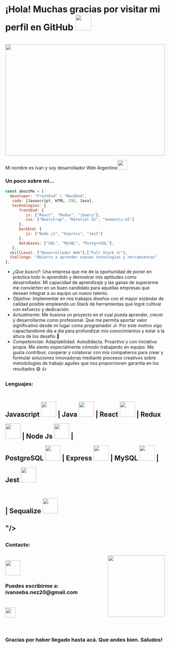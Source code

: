 <h1> ¡Hola! Muchas gracias por visitar mi perfil en GitHub <img src="https://media.giphy.com/media/mGcNjsfWAjY5AEZNw6/giphy.gif" width="50"></h1>
<dl>
  <br>
    <img style='width: 100%; height: 22rem' src='https://www.enter.co/wp-content/uploads/2021/02/4401280-768x432.jpg'/>
  </dl>
<p>Mi nombre es Ivan y soy desarrollador Web Argentino<img src="https://media.giphy.com/media/WUlplcMpOCEmTGBtBW/giphy.gif" width="30"> 
</em></p>

### Un poco sobre mi...  

```javascript
const aboutMe = {
  developer: "FrontEnd" | "BackEnd",
   code: [Javascript, HTML, CSS, Java],
   technologies: {
      frontEnd: {
         js: ["React", "Redux", "jQuery"],
         css: ["Bootstrap", "Material UI", "Semantic-UI"]
      },
      backEnd: {
         js: ["Node.js", "Express", "Jest"]
      },
      databases: ["SQL", "MySQL", "PostgreSQL"],
   },
  skillLevel: ["Desarrollador Web"],["Full Stack Jr"],
  challenge: "Abierto a aprender nuevas tecnologias y herramientas"
};
```
- *¿Que busco?*: Una empresa que me de la oportunidad de poner en práctica todo lo aprendido y demostrar mis aptitudes como desarrollador. Mi capacidad de aprendizaje y las ganas de superarme me convierten en un buen candidato para aquellas empresas que desean integrar a su equipo un nuevo talento.
- *Objetivo:* Implementar en mis trabajos diseños con el mayor estándar de calidad posible empleando un Stack de herramientas que logré cultivar con esfuerzo y dedicación.
- *Actualmente:* Me ilusiona un proyecto en el cual pueda aprender, crecer y desarrollarme como profesional. Que me permita aportar valor significativo desde mi lugar como programador Jr. Por este motivo sigo capacitandome dia a dia para profundizar mis conocimientos y estar a la altura de los desafio.:muscle: 
- *Competencias*: Adaptabilidad. Autodidacta. Proactivo y con iniciativa propia. Me siento especialmente cómodo trabajando en equipo. Me gusta contribuir, cooperar y colaborar con mis compañeros para crear y formular soluciones innovadoras mediante procesos creativos sobre metodologías de trabajo aguiles que nos proporcionen garantía en los resultados 😄 :thumbsup:
    
<h3><strong> Lenguajes: <strong></h3>
    <h2>Javascript <img style='width: 3rem; height: 3rem; margin-top: 1rem' src="https://cdn.pixabay.com/photo/2015/04/23/17/41/javascript-736400_960_720.png"/>  |
    Java <img style='width: 3rem; height: 3rem; margin-top: 1rem' src="https://upload.wikimedia.org/wikipedia/commons/2/26/Java.png"/> |
    React <img <img style='width: 3rem; height: 3rem; margin-top: 1rem' src="https://upload.wikimedia.org/wikipedia/commons/thumb/4/47/React.svg/1200px-React.svg.png"/> | 
    Redux <img <img style='width: 3rem; height: 3rem; margin-top: 1rem' src="https://res.cloudinary.com/druj3xeao/image/upload/v1635267893/readme/pngwing.com_2_jzoj50.png"/> |
    Node Js <img style='width: 3rem; height: 3rem; margin-top: 1rem' src="https://res.cloudinary.com/druj3xeao/image/upload/v1635268343/readme/pngwing.com_9_nptorj.png"/> |
      <br>
    PostgreSQL <img <img style='width: 3rem; height: 3rem; margin-top: 1rem' src="https://res.cloudinary.com/druj3xeao/image/upload/v1635268544/readme/pngwing.com_10_qbdbp1.png"/> |
    Express <img <img style='width: 3rem; height: 3rem; margin-top: 1rem' src="https://res.cloudinary.com/druj3xeao/image/upload/v1635268180/readme/pngwing.com_5_mtcqjs.png"/> |
    MySQL <img <img style='width: 3rem; height: 3rem; margin-top: 1rem' src="https://upload.wikimedia.org/wikipedia/commons/thumb/5/51/Mysql.svg/800px-Mysql.svg.png"/> |
    Jest <img <img style='width: 3rem; height: 3rem; margin-top: 1rem' src="https://seeklogo.com/images/J/jest-logo-F9901EBBF7-seeklogo.com.png"/><h2>|
    Sequalize <img <img style='width: 3rem; height: 3rem; margin-top: 1rem' src="|
    Jest <img <img style='width: 3rem; height: 3rem; margin-top: 1rem' src="https://seekvectors.com/files/download/Sequelize-01.png"/><h2>"/><h2>
      
<h3> Contacto: <h3> <img align='right' src="https://user-images.githubusercontent.com/85074756/140621760-a092acaa-bb99-41b2-bc4f-b2d30283fbf2.jpeg" width="180" height="195">
    <a href='https://www.linkedin.com/in/ivan-s-nu%C3%B1ez/' target= "_blank">
     <img style='width: 3rem; height: 3rem; margin-top: 1rem' src="https://res.cloudinary.com/druj3xeao/image/upload/v1635266956/readme/linkedin-logo-png-1825_cjdift.png">
    </a><br>
 <h3> Puedes escribirme a: ivanseba.nez20@gmail.com <h3>
    <a href='https://www.google.com/intl/es-419/gmail/about/' target= "_blank">
     <img style='width: 2rem; height: 2rem; margin-top: 1rem' src="https://upload.wikimedia.org/wikipedia/commons/thumb/7/7e/Gmail_icon_%282020%29.svg/800px-Gmail_icon_%282020%29.svg.png">
    </a><br><br><br><br>
Gracias por haber llegado hasta acá. Que andes bien.
Saludos!
  
